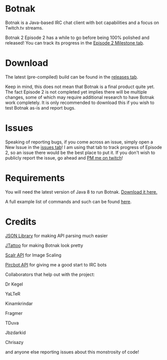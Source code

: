 Botnak
======

Botnak is a Java-based IRC chat client with bot capabilities and a focus on Twitch.tv streams.

Botnak 2 Episode 2 has a while to go before being 100% polished and released! You can track its progress in the [Episode 2 Milestone tab](https://github.com/Gocnak/Botnak/milestones).

# Download
The latest (pre-compiled) build can be found in the [releases tab](https://github.com/Gocnak/Botnak/releases).

Keep in mind, this does not mean that Botnak is a final product quite yet. The fact Episode 2 is not completed yet implies there will be multiple changes, some of which may require additional research to have Botnak work completely. It is only recommended to download this if you wish to test Botnak as-is and report bugs.

# Issues
Speaking of reporting bugs, if you come across an issue, simply open a New Issue in the [issues tab](https://github.com/Gocnak/Botnak/issues/new)! I am using that tab to track progress of Episode 2, so an issue there would be the best place to put it. If you don't wish to publicly report the issue, go ahead and [PM me on twitch](http://www.twitch.tv/message/compose?to=gocnak)!

# Requirements
You will need the latest version of Java 8 to run Botnak. [Download it here.](http://www.oracle.com/technetwork/java/javase/downloads/jre8-downloads-2133155.html)

A full example list of commands and such can be found [here](http://bit.ly/1366RwM).

# Credits

[JSON Library](https://github.com/douglascrockford/JSON-java) for making API parsing much easier

[JTattoo](http://www.jtattoo.net/) for making Botnak look pretty

[Scalr API](https://github.com/thebuzzmedia/imgscalr/) for Image Scaling

[Pircbot API](http://www.jibble.org/pircbot.php) for giving me a good start to IRC bots

Collaborators that help out with the project:

Dr Kegel

YaLTeR

Kinamkrindar

Fragmer

TDuva  

Jbzdarkid

Chrisazy

and anyone else reporting issues about this monstrosity of code!